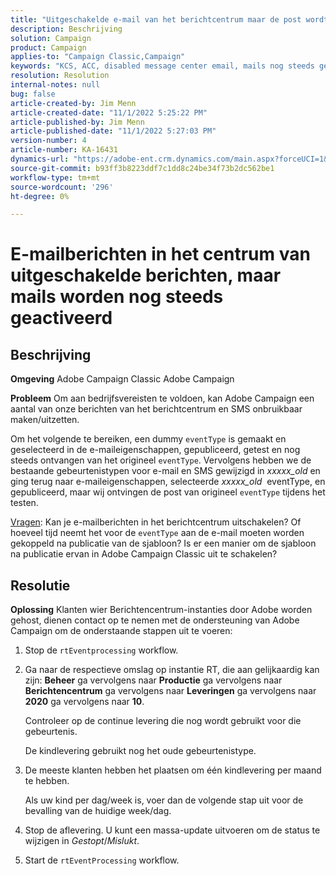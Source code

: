 ```yaml
---
title: "Uitgeschakelde e-mail van het berichtcentrum maar de post wordt nog teweeggebracht"
description: Beschrijving
solution: Campaign
product: Campaign
applies-to: "Campaign Classic,Campaign"
keywords: "KCS, ACC, disabled message center email, mails nog steeds geactiveerd, Adobe Campaign Classic, Adobe Campaign, Troubleshooting"
resolution: Resolution
internal-notes: null
bug: false
article-created-by: Jim Menn
article-created-date: "11/1/2022 5:25:22 PM"
article-published-by: Jim Menn
article-published-date: "11/1/2022 5:27:03 PM"
version-number: 4
article-number: KA-16431
dynamics-url: "https://adobe-ent.crm.dynamics.com/main.aspx?forceUCI=1&pagetype=entityrecord&etn=knowledgearticle&id=ded77429-0a5a-ed11-9561-6045bd006a22"
source-git-commit: b93ff3b8223ddf7c1dd8c24be34f73b2dc562be1
workflow-type: tm+mt
source-wordcount: '296'
ht-degree: 0%

---
```


# E-mailberichten in het centrum van uitgeschakelde berichten, maar mails worden nog steeds geactiveerd

## Beschrijving


<b>Omgeving</b>
Adobe Campaign Classic Adobe Campaign

<b>Probleem</b>
Om aan bedrijfsvereisten te voldoen, kan Adobe Campaign een aantal van onze berichten van het berichtcentrum en SMS onbruikbaar maken/uitzetten.

Om het volgende te bereiken, een dummy `eventType` is gemaakt en geselecteerd in de e-maileigenschappen, gepubliceerd, getest en nog steeds ontvangen van het origineel `eventType`.
Vervolgens hebben we de bestaande gebeurtenistypen voor e-mail en SMS gewijzigd in *xxxxx_old* en ging terug naar e-maileigenschappen, selecteerde *xxxxx_old*  eventType, en gepubliceerd, maar wij ontvingen de post van origineel `eventType` tijdens het testen.

<u>Vragen</u>: Kan je e-mailberichten in het berichtcentrum uitschakelen?
Of hoeveel tijd neemt het voor de `eventType` aan de e-mail moeten worden gekoppeld na publicatie van de sjabloon?
Is er een manier om de sjabloon na publicatie ervan in Adobe Campaign Classic uit te schakelen?


## Resolutie


<b>Oplossing</b>
Klanten wier Berichtencentrum-instanties door Adobe worden gehost, dienen contact op te nemen met de ondersteuning van Adobe Campaign om de onderstaande stappen uit te voeren:

1. Stop de `rtEventprocessing` workflow.
2. Ga naar de respectieve omslag op instantie RT, die aan gelijkaardig kan zijn: <b>Beheer</b> ga vervolgens naar <b>Productie</b> ga vervolgens naar <b>Berichtencentrum</b> ga vervolgens naar <b>Leveringen</b> ga vervolgens naar <b>2020</b> ga vervolgens naar <b>10</b>.

   Controleer op de continue levering die nog wordt gebruikt voor die gebeurtenis.

   De kindlevering gebruikt nog het oude gebeurtenistype.
3. De meeste klanten hebben het plaatsen om één kindlevering per maand te hebben.

   Als uw kind per dag/week is, voer dan de volgende stap uit voor de bevalling van de huidige week/dag.
4. Stop de aflevering. U kunt een massa-update uitvoeren om de status te wijzigen in *Gestopt*/*Mislukt*.
5. Start de `rtEventProcessing` workflow.

